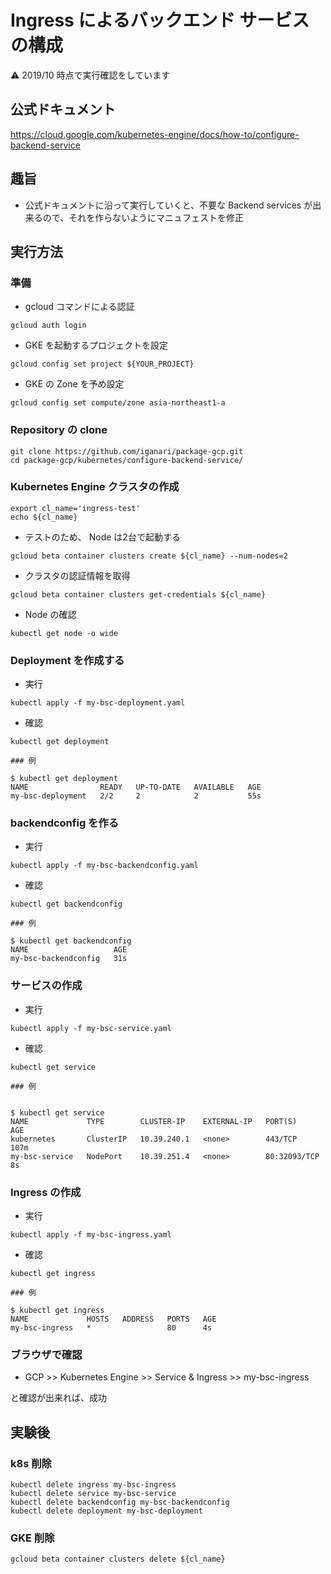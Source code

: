 # Ingress によるバックエンド サービスの構成

:warning: 2019/10 時点で実行確認をしています

## 公式ドキュメント

https://cloud.google.com/kubernetes-engine/docs/how-to/configure-backend-service

## 趣旨

+ 公式ドキュメントに沿って実行していくと、不要な Backend services が出来るので、それを作らないようにマニュフェストを修正

## 実行方法

### 準備

+ gcloud コマンドによる認証

```
gcloud auth login
```

+ GKE を起動するプロジェクトを設定

```
gcloud config set project ${YOUR_PROJECT}
```

+ GKE の Zone を予め設定

```
gcloud config set compute/zone asia-northeast1-a
```

### Repository の clone

```
git clone https://github.com/iganari/package-gcp.git
cd package-gcp/kubernetes/configure-backend-service/
```




### Kubernetes Engine クラスタの作成

```
export cl_name='ingress-test'
echo ${cl_name}
```

+ テストのため、 Node は2台で起動する

```
gcloud beta container clusters create ${cl_name} --num-nodes=2
```

+ クラスタの認証情報を取得

```
gcloud beta container clusters get-credentials ${cl_name}
```

+ Node の確認

```
kubectl get node -o wide
```

### Deployment を作成する 

+ 実行

```
kubectl apply -f my-bsc-deployment.yaml
```

+ 確認

```
kubectl get deployment
```
```
### 例

$ kubectl get deployment
NAME                READY   UP-TO-DATE   AVAILABLE   AGE
my-bsc-deployment   2/2     2            2           55s
```

### backendconfig を作る

+ 実行

```
kubectl apply -f my-bsc-backendconfig.yaml
```

+ 確認

```
kubectl get backendconfig
```
```
### 例

$ kubectl get backendconfig
NAME                   AGE
my-bsc-backendconfig   31s
```

### サービスの作成

+ 実行

```
kubectl apply -f my-bsc-service.yaml
```

+ 確認

```
kubectl get service
```

```
### 例


$ kubectl get service
NAME             TYPE        CLUSTER-IP    EXTERNAL-IP   PORT(S)        AGE
kubernetes       ClusterIP   10.39.240.1   <none>        443/TCP        107m
my-bsc-service   NodePort    10.39.251.4   <none>        80:32093/TCP   8s
```

### Ingress の作成

+ 実行

```
kubectl apply -f my-bsc-ingress.yaml
```

+ 確認

```
kubectl get ingress
```
```
### 例

$ kubectl get ingress
NAME             HOSTS   ADDRESS   PORTS   AGE
my-bsc-ingress   *                 80      4s
```

### ブラウザで確認

+ GCP >> Kubernetes Engine >> Service & Ingress >> my-bsc-ingress 

と確認が出来れば、成功




## 実験後

### k8s 削除

```
kubectl delete ingress my-bsc-ingress
kubectl delete service my-bsc-service
kubectl delete backendconfig my-bsc-backendconfig
kubectl delete deployment my-bsc-deployment
```

### GKE 削除

```
gcloud beta container clusters delete ${cl_name}
```
